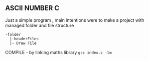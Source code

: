   ## ASCII NUMBER C ##
  Just a simple program , main intentions were to make a project with managed folder and file structure
  ```
-folder
    |-headerFiles
    |- Draw File
```
  COMPILE - by linking maths library
  ```gcc index.c -lm```
